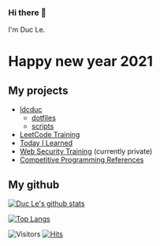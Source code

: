 ### Hi there 👋

I'm Duc Le.

# Happy new year 2021

## My projects  

* [ldcduc]()
    * [dotfiles](https://github.com/ldcduc/ldcduc/tree/main/dotfiles)
    * [scripts](https://github.com/ldcduc/ldcduc/tree/main/scripts)
* [LeetCode Training](https://github.com/ldcduc/leetcode-training)
* [Today I Learned](https://github.com/ldcduc/today-I-learned)
* [Web Security Training](https://github.com/ldcduc/web-security-training) (currently private)
* [Competitive Programming References](https://github.com/ldcduc/competitive-programming-references.git)

## My github

[![Duc Le's github stats](https://github-readme-stats.vercel.app/api?username=ldcduc&show_icons=true&theme=ayu-mirage)](https://github.com/ldcduc)  

[![Top Langs](https://github-readme-stats.vercel.app/api/top-langs/?username=ldcduc&layout=compact)](https://github.com/ldcduc)

![Visitors](https://visitor-badge.laobi.icu/badge?page_id=ldcduc.ldcduc)
[![Hits](https://hits.seeyoufarm.com/api/count/incr/badge.svg?url=https%3A%2F%2Fgithub.com%2Fldcduc%2Fldcduc%2Fblob%2Fmain%2FREADME.md&count_bg=%2379C83D&title_bg=%23555555&icon=&icon_color=%23E7E7E7&title=hits&edge_flat=false)](https://hits.seeyoufarm.com)
